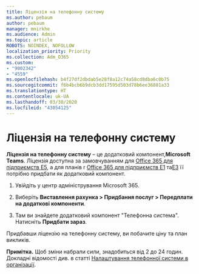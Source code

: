 ```yaml
---
title: Ліцензія на телефонну систему
ms.author: pebaum
author: pebaum
manager: mnirkhe
ms.audience: Admin
ms.topic: article
ROBOTS: NOINDEX, NOFOLLOW
localization_priority: Priority
ms.collection: Adm_O365
ms.custom:
- "9002342"
- "4559"
ms.openlocfilehash: b4f27df2dbdab5e28f8a12c74a58cd8dba6c0b75
ms.sourcegitcommit: f6b4bcb6b9dcb3dd17595d503d78b6ee36881a33
ms.translationtype: HT
ms.contentlocale: uk-UA
ms.lasthandoff: 03/30/2020
ms.locfileid: "43054125"
---
```

# <a name="phone-system-license"></a>Ліцензія на телефонну систему

**Ліцензія на телефонну систему** – це додатковий компонент,**Microsoft Teams**. Ліцензія доступна за замовчуванням для [Office 365 для підприємств E5](https://www.microsoft.com/microsoft-365/business/office-365-enterprise-e5-business-software?rtc=1&activetab=pivot%3aoverviewtab), а для планів r [Office 365 для підприємств E1](https://products.office.com/business/office-365-enterprise-e1-business-software) та[E3](https://products.office.com/business/office-365-enterprise-e3-business-software) її потрібно придбати як додатковий компонент.

1. Увійдіть у центр адміністрування Microsoft 365.

2. Виберіть **Виставлення рахунка > Придбання послуг > Передплати на додаткові компоненти**. 

3. Там ви знайдете додатковий компонент "Телефонна система". Натисніть **Придбати зараз**.

Придбавши ліцензію на телефонну систему, ви побачите ціну та план викликів.

**Примітка.** Щоб зміни набрали сили, знадобиться від 2 до 24 годин. Докладні відомості див. в статті [Налаштування телефонної системи в організації](https://docs.microsoft.com/MicrosoftTeams/setting-up-your-phone-system). 

